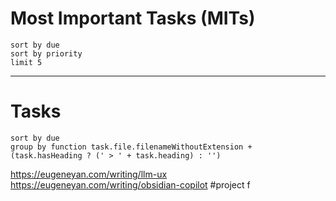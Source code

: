# Most Important Tasks (MITs)

```tasks
sort by due
sort by priority
limit 5
```

---
# Tasks

```tasks
sort by due
group by function task.file.filenameWithoutExtension + (task.hasHeading ? (' > ' + task.heading) : '')
```

https://eugeneyan.com/writing/llm-ux
https://eugeneyan.com/writing/obsidian-copilot #project f